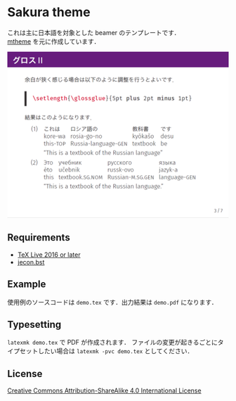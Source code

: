 Sakura theme
============

これは主に日本語を対象とした beamer のテンプレートです．  
[mtheme](https://github.com/matze/mtheme) を元に作成しています．

![スクリーンショット](screenshot-gloss.png)

## Requirements

+ [TeX Live 2016 or later](https://www.tug.org/texlive/)
+ [jecon.bst](https://github.com/ShiroTakeda/jecon-bst)

## Example

使用例のソースコードは `demo.tex` です．出力結果は `demo.pdf` になります．

## Typesetting

`latexmk demo.tex` で PDF が作成されます．
ファイルの変更が起きるごとにタイプセットしたい場合は `latexmk -pvc demo.tex` としてください．

## License

[Creative Commons Attribution-ShareAlike 4.0 International License](https://creativecommons.org/licenses/by-sa/4.0/) 
